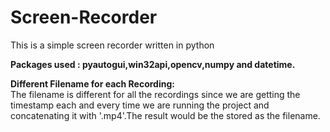 # Screen-Recorder
This is a simple screen recorder written in python

**Packages used : pyautogui,win32api,opencv,numpy and datetime.**

**Different Filename for each Recording:**\
The filename is different for all the recordings since we are getting the timestamp each and every time we are running the project and concatenating it with '.mp4'.The result 
would be the stored as the filename.
